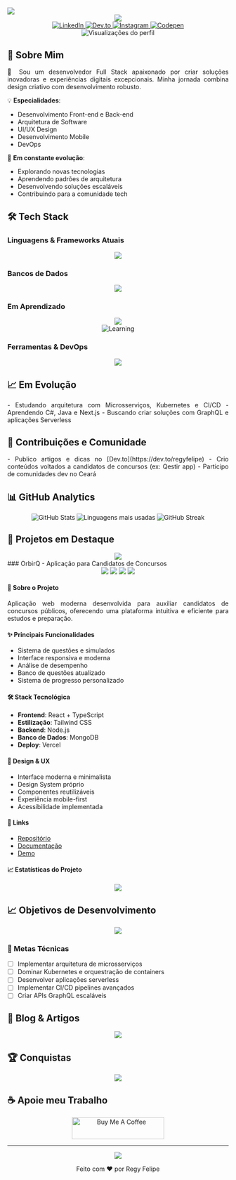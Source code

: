 # <div align="center">
  <img src="https://capsule-render.vercel.app/api?type=waving&color=000000&height=200&section=header&text=Regy%20Felipe&fontSize=80&animation=fadeIn&fontAlignY=38&desc=Full%20Stack%20Developer%20%7C%20UI%2FUX%20Enthusiast&descAlignY=55&descAlign=50&descSize=25&text=ffffff" />
</div>

<div align="center">
  <img src="https://readme-typing-svg.demolab.com/?font=Fira+Code&weight=600&size=20&pause=1000&color=61988E&center=true&vCenter=true&width=600&height=100&lines=Desenvolvendo+o+futuro;Transformando+ideias+em+c%C3%B3digo;Construindo+experi%C3%AAncias+%C3%BAnicas%22%20alt=%22Typing%20SVG" />
</div>

<div align="center">
  <a href="https://www.linkedin.com/in/llippe/" target="_blank">
    <img src="https://img.shields.io/badge/LinkedIn-000000?style=for-the-badge&logo=linkedin&logoColor=white" alt="LinkedIn">
  </a>
  <a href="https://dev.to/regyfelipe" target="_blank">
    <img src="https://img.shields.io/badge/Dev.to-000000?style=for-the-badge&logo=dev.to&logoColor=white" alt="Dev.to">
  </a>
  <a href="https://instagram.com/llippe.r" target="_blank">
    <img src="https://img.shields.io/badge/Instagram-000000?style=for-the-badge&logo=instagram&logoColor=white" alt="Instagram">
  </a>
  <a href="https://codepen.io/regyfelipe" target="_blank">
    <img src="https://img.shields.io/badge/CodePen-000000?style=for-the-badge&logo=codepen&logoColor=white" alt="Codepen">
  </a>
</div>

<div align="center">
  <img src="https://komarev.com/ghpvc/?username=regyfelipe&label=Visualizações%20de%20perfil&color=000000&style=for-the-badge" alt="Visualizações do perfil" />
</div>

## 🚀 Sobre Mim

<div align="justify">
  
🎯 Sou um desenvolvedor Full Stack apaixonado por criar soluções inovadoras e experiências digitais excepcionais. Minha jornada combina design criativo com desenvolvimento robusto.

💡 **Especialidades**:
- Desenvolvimento Front-end e Back-end
- Arquitetura de Software
- UI/UX Design
- Desenvolvimento Mobile
- DevOps

🌱 **Em constante evolução**:
- Explorando novas tecnologias
- Aprendendo padrões de arquitetura
- Desenvolvendo soluções escaláveis
- Contribuindo para a comunidade tech
</div>

## 🛠️ Tech Stack

### Linguagens & Frameworks Atuais
<div align="center">
  <img src="https://skillicons.dev/icons?i=js,python,html,css,bootstrap,react,flutter,dart&theme=dark" />
</div>

### Bancos de Dados
<div align="center">
  <img src="https://skillicons.dev/icons?i=mongodb,postgresql,mysql,oracle&theme=dark" />
</div>

### Em Aprendizado
<div align="center">
  <img src="https://skillicons.dev/icons?i=java,cs,nextjs&theme=dark" />
  <br/>
  <img src="https://readme-typing-svg.herokuapp.com?font=Fira+Code&weight=500&size=20&pause=1000&color=00ff00&center=true&vCenter=true&width=600&height=50&lines=Java;+C%23;+Next.js" alt="Learning" />
</div>

### Ferramentas & DevOps
<div align="center">
  <img src="https://skillicons.dev/icons?i=git,github,vscode,figma&theme=dark" />
</div>

## 📈 Em Evolução

<div align="justify">
- Estudando arquitetura com Microsserviços, Kubernetes e CI/CD
- Aprendendo C#, Java e Next.js
- Buscando criar soluções com GraphQL e aplicações Serverless
</div>

## 🤝 Contribuições e Comunidade

<div align="justify">
- Publico artigos e dicas no [Dev.to](https://dev.to/regyfelipe)
- Crio conteúdos voltados a candidatos de concursos (ex: Qestir app)
- Participo de comunidades dev no Ceará
</div>

## 📊 GitHub Analytics

<div align="center">
  <img src="https://github-readme-stats.vercel.app/api?username=regyfelipe&show_icons=true&theme=dark&hide_border=true&include_all_commits=true&count_private=true" alt="GitHub Stats" />
  
  <img src="https://github-readme-stats.vercel.app/api/top-langs/?username=regyfelipe&layout=compact&theme=dark&hide_border=true" alt="Linguagens mais usadas" />
  
  <img src="https://github-readme-streak-stats.herokuapp.com/?user=regyfelipe&theme=dark&hide_border=true" alt="GitHub Streak" />
</div>

## 🎯 Projetos em Destaque

<div align="center">
  <a href="https://github.com/regyfelipe/OrbirQ">
    <img src="https://github-readme-stats.vercel.app/api/pin/?username=regyfelipe&repo=OrbirQ&theme=dark" />
  </a>
</div>

<div align="justify">
  ### OrbirQ - Aplicação para Candidatos de Concursos
  <div align="center">
    <img src="https://img.shields.io/badge/React-000000?style=for-the-badge&logo=react&logoColor=white" />
    <img src="https://img.shields.io/badge/TypeScript-000000?style=for-the-badge&logo=typescript&logoColor=white" />
    <img src="https://img.shields.io/badge/Tailwind_CSS-000000?style=for-the-badge&logo=tailwind-css&logoColor=white" />
    <img src="https://img.shields.io/badge/Node.js-000000?style=for-the-badge&logo=nodedotjs&logoColor=white" />
  </div>

  #### 🚀 Sobre o Projeto
  Aplicação web moderna desenvolvida para auxiliar candidatos de concursos públicos, oferecendo uma plataforma intuitiva e eficiente para estudos e preparação.

  #### ✨ Principais Funcionalidades
  - Sistema de questões e simulados
  - Interface responsiva e moderna
  - Análise de desempenho
  - Banco de questões atualizado
  - Sistema de progresso personalizado

  #### 🛠️ Stack Tecnológica
  - **Frontend**: React + TypeScript
  - **Estilização**: Tailwind CSS
  - **Backend**: Node.js
  - **Banco de Dados**: MongoDB
  - **Deploy**: Vercel

  #### 🎨 Design & UX
  - Interface moderna e minimalista
  - Design System próprio
  - Componentes reutilizáveis
  - Experiência mobile-first
  - Acessibilidade implementada

  #### 🔗 Links
  - [Repositório](https://github.com/regyfelipe/OrbirQ)
  - [Documentação](https://github.com/regyfelipe/OrbirQ/blob/main/README.md)
  - [Demo](https://orbirq.vercel.app)

  #### 📈 Estatísticas do Projeto
  <div align="center">
    <img src="https://github-readme-stats.vercel.app/api/top-langs/?username=regyfelipe&repo=OrbirQ&layout=compact&theme=dark" />
  </div>
</div>

## 📈 Objetivos de Desenvolvimento

<div align="center">
  <img src="https://github-readme-activity-graph.vercel.app/graph?username=regyfelipe&theme=dark&hide_border=true" />
</div>

### 🎯 Metas Técnicas
- [ ] Implementar arquitetura de microsserviços
- [ ] Dominar Kubernetes e orquestração de containers
- [ ] Desenvolver aplicações serverless
- [ ] Implementar CI/CD pipelines avançados
- [ ] Criar APIs GraphQL escaláveis

## 📝 Blog & Artigos

<div align="center">
  <a href="https://dev.to/regyfelipe">
    <img src="https://github-readme-medium-recent-article.vercel.app/medium/@regyfelipe/0" />
  </a>
</div>

## 🏆 Conquistas

<div align="center">
  <img src="https://github-profile-trophy.vercel.app/?username=regyfelipe&theme=dark&no-frame=true&no-bg=true&margin-w=4" />
</div>

## ☕ Apoie meu Trabalho

<div align="center">
  <a href="https://www.buymeacoffee.com/regyfelipe" target="_blank">
    <img src="https://cdn.buymeacoffee.com/buttons/v2/default-yellow.png" height="50" width="210" alt="Buy Me A Coffee">
  </a>
</div>

---

<div align="center">
  <img src="https://capsule-render.vercel.app/api?type=waving&color=000000&height=100&section=footer" />
  
  <p>Feito com ❤️ por Regy Felipe</p>
</div>

